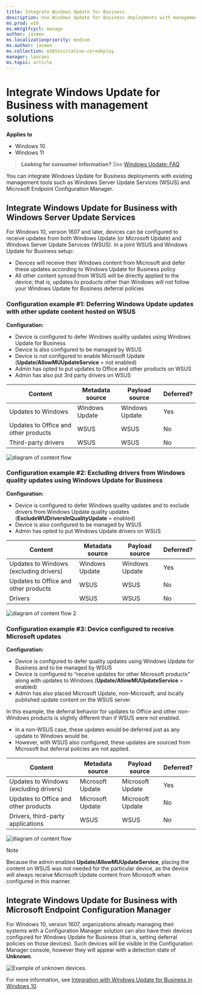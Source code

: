 ```yaml
---
title: Integrate Windows Update for Business
description: Use Windows Update for Business deployments with management tools such as Windows Server Update Services (WSUS) and Microsoft Endpoint Configuration Manager.
ms.prod: w10
ms.mktglfcycl: manage
author: jaimeo
ms.localizationpriority: medium
ms.author: jaimeo
ms.collection: m365initiative-coredeploy
manager: laurawi
ms.topic: article
---
```


# Integrate Windows Update for Business with management solutions


**Applies to**

- Windows 10
- Windows 11

> **Looking for consumer information?** See [Windows Update: FAQ](https://support.microsoft.com/help/12373/windows-update-faq) 

You can integrate Windows Update for Business deployments with existing management tools such as Windows Server Update Services (WSUS) and Microsoft Endpoint Configuration Manager.

## Integrate Windows Update for Business with Windows Server Update Services


For Windows 10, version 1607 and later, devices can be configured to receive updates from both Windows Update (or Microsoft Update) and Windows Server Update Services (WSUS).  In a joint WSUS and Windows Update for Business setup:

- Devices will receive their Windows content from Microsoft and defer these updates according to Windows Update for Business policy
- All other content synced from WSUS will be directly applied to the device; that is, updates to products other than Windows will not follow your Windows Update for Business deferral policies

### Configuration example \#1: Deferring Windows Update updates with other update content hosted on WSUS

**Configuration:**

- Device is configured to defer Windows quality updates using Windows Update for Business
- Device is also configured to be managed by WSUS
- Device is not configured to enable Microsoft Update (**Update/AllowMUUpdateService** = not enabled)
- Admin has opted to put updates to Office and other products on WSUS
- Admin has also put 3rd party drivers on WSUS

|Content|Metadata source|Payload source|Deferred?|
|--- |--- |--- |--- |
|Updates to Windows|Windows Update|Windows Update|Yes|
|Updates to Office and other products|WSUS|WSUS|No|
|Third-party drivers|WSUS|WSUS|No|

![diagram of content flow](images/wufb-config1a.png)

### Configuration example \#2: Excluding drivers from Windows quality updates using Windows Update for Business 

**Configuration:**

- Device is configured to defer Windows quality updates and to exclude drivers from Windows Update quality updates (**ExcludeWUDriversInQualityUpdate** = enabled)
- Device is also configured to be managed by WSUS
- Admin has opted to put Windows Update drivers on WSUS

|Content|Metadata source|Payload source|Deferred?|
|--- |--- |--- |--- |
|Updates to Windows (excluding drivers)|Windows Update|Windows Update|Yes|
|Updates to Office and other products|WSUS|WSUS|No|
|Drivers|WSUS|WSUS|No|

![diagram of content flow 2](images/wufb-config2.png)

### Configuration example \#3: Device configured to receive Microsoft updates 

**Configuration:**

- Device is configured to defer quality updates using Windows Update for Business and to be managed by WSUS
- Device is configured to “receive updates for other Microsoft products” along with updates to Windows (**Update/AllowMUUpdateService** = enabled)
- Admin has also placed Microsoft Update, non-Microsoft, and locally published update content on the WSUS server

In this example, the deferral behavior for updates to Office and other non-Windows products is slightly different than if WSUS were not enabled. 
- In a non-WSUS case, these updates would be deferred just as any update to Windows would be.  
- However, with WSUS also configured, these updates are sourced from Microsoft but deferral policies are not applied.  

|Content|Metadata source|Payload source|Deferred?|
|--- |--- |--- |--- |
|Updates to Windows (excluding drivers)|Microsoft Update|Microsoft Update|Yes|
|Updates to Office and other products|Microsoft Update|Microsoft Update|No|
|Drivers, third-party applications|WSUS|WSUS|No|

![diagram of content flow](images/wufb-config3a.png)

>[!NOTE]
> Because the admin enabled **Update/AllowMUUpdateService**, placing the content on WSUS was not needed for the particular device, as the device will always receive Microsoft Update content from Microsoft when configured in this manner.

## Integrate Windows Update for Business with Microsoft Endpoint Configuration Manager

For Windows 10, version 1607, organizations already managing their systems with a Configuration Manager solution can also have their devices configured for Windows Update for Business (that is, setting deferral policies on those devices). Such devices will be visible in the Configuration Manager console, however they will appear with a detection state of **Unknown**.

![Example of unknown devices.](images/wufb-sccm.png)

For more information, see [Integration with Windows Update for Business in Windows 10](/sccm/sum/deploy-use/integrate-windows-update-for-business-windows-10).

